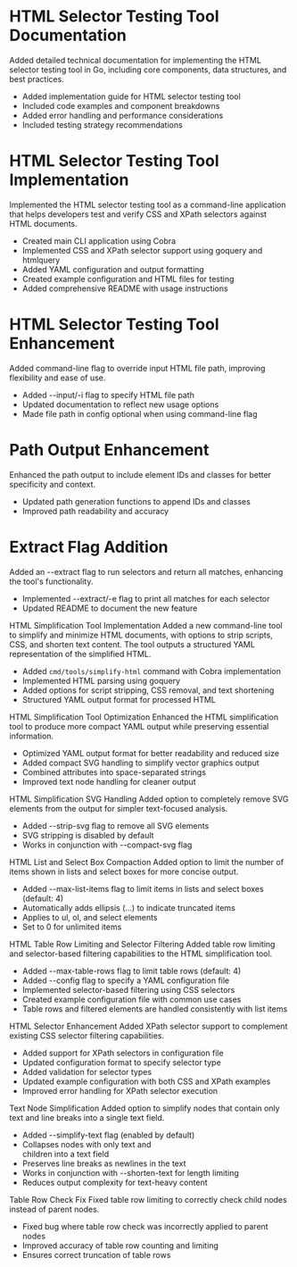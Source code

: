 # HTML Selector Testing Tool Documentation

Added detailed technical documentation for implementing the HTML selector testing tool in Go, including core components, data structures, and best practices.

- Added implementation guide for HTML selector testing tool
- Included code examples and component breakdowns
- Added error handling and performance considerations
- Included testing strategy recommendations

# HTML Selector Testing Tool Implementation

Implemented the HTML selector testing tool as a command-line application that helps developers test and verify CSS and XPath selectors against HTML documents.

- Created main CLI application using Cobra
- Implemented CSS and XPath selector support using goquery and htmlquery
- Added YAML configuration and output formatting
- Created example configuration and HTML files for testing
- Added comprehensive README with usage instructions

# HTML Selector Testing Tool Enhancement

Added command-line flag to override input HTML file path, improving flexibility and ease of use.

- Added --input/-i flag to specify HTML file path
- Updated documentation to reflect new usage options
- Made file path in config optional when using command-line flag

# Path Output Enhancement

Enhanced the path output to include element IDs and classes for better specificity and context.

- Updated path generation functions to append IDs and classes
- Improved path readability and accuracy

# Extract Flag Addition

Added an --extract flag to run selectors and return all matches, enhancing the tool's functionality.

- Implemented --extract/-e flag to print all matches for each selector
- Updated README to document the new feature

HTML Simplification Tool Implementation
Added a new command-line tool to simplify and minimize HTML documents, with options to strip scripts, CSS, and shorten text content. The tool outputs a structured YAML representation of the simplified HTML.

- Added `cmd/tools/simplify-html` command with Cobra implementation
- Implemented HTML parsing using goquery
- Added options for script stripping, CSS removal, and text shortening
- Structured YAML output format for processed HTML

HTML Simplification Tool Optimization
Enhanced the HTML simplification tool to produce more compact YAML output while preserving essential information.

- Optimized YAML output format for better readability and reduced size
- Added compact SVG handling to simplify vector graphics output
- Combined attributes into space-separated strings
- Improved text node handling for cleaner output

HTML Simplification SVG Handling
Added option to completely remove SVG elements from the output for simpler text-focused analysis.

- Added --strip-svg flag to remove all SVG elements
- SVG stripping is disabled by default
- Works in conjunction with --compact-svg flag

HTML List and Select Box Compaction
Added option to limit the number of items shown in lists and select boxes for more concise output.

- Added --max-list-items flag to limit items in lists and select boxes (default: 4)
- Automatically adds ellipsis (...) to indicate truncated items
- Applies to ul, ol, and select elements
- Set to 0 for unlimited items

HTML Table Row Limiting and Selector Filtering
Added table row limiting and selector-based filtering capabilities to the HTML simplification tool.

- Added --max-table-rows flag to limit table rows (default: 4)
- Added --config flag to specify a YAML configuration file
- Implemented selector-based filtering using CSS selectors
- Created example configuration file with common use cases
- Table rows and filtered elements are handled consistently with list items

HTML Selector Enhancement
Added XPath selector support to complement existing CSS selector filtering capabilities.

- Added support for XPath selectors in configuration file
- Updated configuration format to specify selector type
- Added validation for selector types
- Updated example configuration with both CSS and XPath examples
- Improved error handling for XPath selector execution

Text Node Simplification
Added option to simplify nodes that contain only text and line breaks into a single text field.

- Added --simplify-text flag (enabled by default)
- Collapses nodes with only text and <br> children into a text field
- Preserves line breaks as newlines in the text
- Works in conjunction with --shorten-text for length limiting
- Reduces output complexity for text-heavy content

Table Row Check Fix
Fixed table row limiting to correctly check child nodes instead of parent nodes.

- Fixed bug where table row check was incorrectly applied to parent nodes
- Improved accuracy of table row counting and limiting
- Ensures correct truncation of table rows 